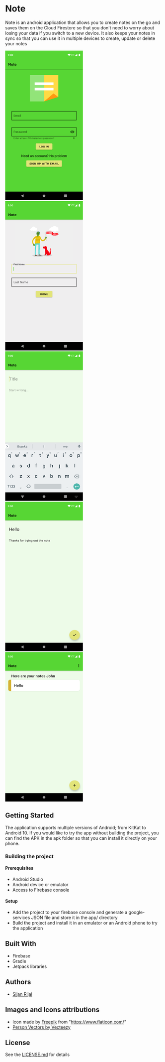 # Note
Note is an android application that allows you to create notes on the go and saves them on the Cloud Firestore so that you don't need to worry about losing your data if you switch to a new device. It also keeps your notes in sync so that you can use it in multiple devices to create, update or delete your notes

<img src="https://github.com/sijanr/Note/blob/master/screenshots/1.png" width="250" height="480">&nbsp;&nbsp;&nbsp;
<img src="https://github.com/sijanr/Note/blob/master/screenshots/5.png" width="250" height="480">&nbsp;&nbsp;&nbsp;
<img src="https://github.com/sijanr/Note/blob/master/screenshots/3.png" width="250" height="480">&nbsp;&nbsp;&nbsp;
<img src="https://github.com/sijanr/Note/blob/master/screenshots/4.png" width="250" height="480">&nbsp;&nbsp;&nbsp;
<img src="https://github.com/sijanr/Note/blob/master/screenshots/2.png" width="250" height="480">&nbsp;&nbsp;&nbsp;


## Getting Started
The application supports multiple versions of Android; from KitKat to Android 10. 
If you would like to try the app without building the project, you can find the APK in the apk folder so that you can install it directly on your phone.

### Building the project
#### Prerequisites
* Android Studio
* Android device or emulator
* Access to Firebase console

#### Setup
* Add the project to your firebase console and generate a google-services JSON file and store it in the app/ directory
* Build the project and install it in an emulator or an Android phone to try the application

## Built With
* Firebase
* Gradle
* Jetpack libraries

## Authors
* [Sijan Rijal](https://github.com/sijanr)

## Images and Icons attributions
* Icon made by [Freepik](https://www.flaticon.com/authors/freepik) from "https://www.flaticon.com/"
* [Person Vectors by Vecteezy](https://www.vecteezy.com/free-vector/person)

## License
See the [LICENSE.md](LICENSE) for details
